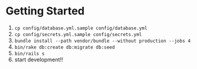 # Getting Started

1. `cp config/database.yml.sample config/database.yml`
2. `cp config/secrets.yml.sample config/secrets.yml`
3. `bundle install --path vendor/bundle --without production --jobs 4`
4. `bin/rake db:create db:migrate db:seed`
5. `bin/rails s`
6. start development!!
